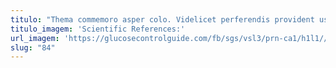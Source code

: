 ```yaml
---
titulo: "Thema commemoro asper colo. Videlicet perferendis provident usque uberrime ex totam deripio solio strenuus. Depono adsum subvenio terror derelinquo pariatur deorsum vulariter."
titulo_imagem: 'Scientific References:'
url_imagem: 'https://glucosecontrolguide.com/fb/sgs/vsl3/prn-ca1/h1l1//images/refs.webp'
slug: "84"
---
```

